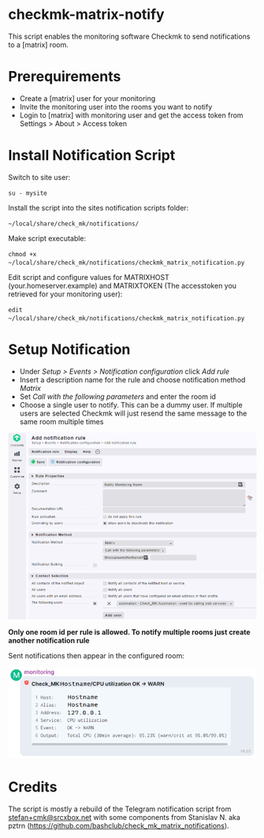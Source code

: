 # checkmk-matrix-notify
This script enables the monitoring software Checkmk to send notifications to a [matrix] room.

# Prerequirements
- Create a [matrix] user for your monitoring
- Invite the monitoring user into the rooms you want to notify
- Login to [matrix] with monitoring user and get the access token from Settings > About > Access token

# Install Notification Script
Switch to site user:

``su - mysite``

Install the script into the sites notification scripts folder:

``~/local/share/check_mk/notifications/``

Make script executable:

``chmod +x ~/local/share/check_mk/notifications/checkmk_matrix_notification.py``

Edit script and configure values for MATRIXHOST (your.homeserver.example) and MATRIXTOKEN (The accesstoken you retrieved for your monitoring user):

``edit ~/local/share/check_mk/notifications/checkmk_matrix_notification.py``

# Setup Notification
- Under *Setup > Events > Notification configuration* click *Add rule*
- Insert a description name for the rule and choose notification method *Matrix*
- Set *Call with the following parameters* and enter the room id
- Choose a single user to notify. This can be a dummy user. If multiple users are selected Checkmk will just resend the same message to the same room multiple times

![](assets/images/notification_rule.png)

**Only one room id per rule is allowed. To notify multiple rooms just create another notification rule**

Sent notifications then appear in the configured room:

![](assets/images/notification_example.png)

# Credits
The script is mostly a rebuild of the Telegram notification script from stefan+cmk@srcxbox.net with some components from Stanislav N. aka pztrn (https://github.com/bashclub/check_mk_matrix_notifications).